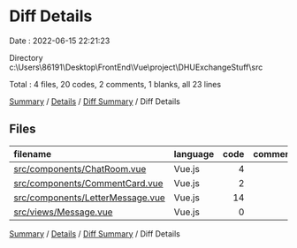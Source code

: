 # Diff Details

Date : 2022-06-15 22:21:23

Directory c:\\Users\\86191\\Desktop\\FrontEnd\\Vue\\project\\DHUExchangeStuff\\src

Total : 4 files,  20 codes, 2 comments, 1 blanks, all 23 lines

[Summary](results.md) / [Details](details.md) / [Diff Summary](diff.md) / Diff Details

## Files
| filename | language | code | comment | blank | total |
| :--- | :--- | ---: | ---: | ---: | ---: |
| [src/components/ChatRoom.vue](/src/components/ChatRoom.vue) | Vue.js | 4 | 0 | 0 | 4 |
| [src/components/CommentCard.vue](/src/components/CommentCard.vue) | Vue.js | 2 | 0 | 0 | 2 |
| [src/components/LetterMessage.vue](/src/components/LetterMessage.vue) | Vue.js | 14 | 1 | 1 | 16 |
| [src/views/Message.vue](/src/views/Message.vue) | Vue.js | 0 | 1 | 0 | 1 |

[Summary](results.md) / [Details](details.md) / [Diff Summary](diff.md) / Diff Details